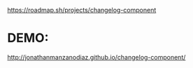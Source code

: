 https://roadmap.sh/projects/changelog-component

# DEMO:

http://jonathanmanzanodiaz.github.io/changelog-component/

